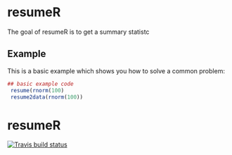 # resumeR

The goal of resumeR is to get a summary statistc

## Example

This is a basic example which shows you how to solve a common problem:

``` r
## basic example code
 resume(rnorm(100)
 resume2data(rnorm(100))
```
# resumeR


[![Travis build status](https://travis-ci.org/osoramirez/resumeR.svg?branch=master)](https://travis-ci.org/osoramirez/resumeR)
